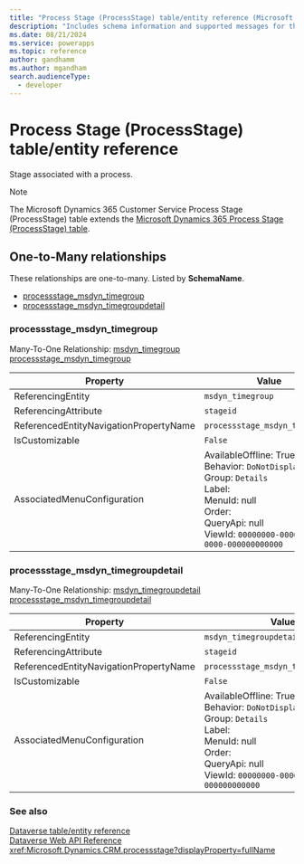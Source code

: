 ```yaml
---
title: "Process Stage (ProcessStage) table/entity reference (Microsoft Dynamics 365 Customer Service)"
description: "Includes schema information and supported messages for the Process Stage (ProcessStage) table/entity with Microsoft Dynamics 365 Customer Service."
ms.date: 08/21/2024
ms.service: powerapps
ms.topic: reference
author: gandhamm
ms.author: mgandham
search.audienceType: 
  - developer
---
```


# Process Stage (ProcessStage) table/entity reference

Stage associated with a process.

> [!NOTE]
> The Microsoft Dynamics 365 Customer Service Process Stage (ProcessStage) table extends the [Microsoft Dynamics 365 Process Stage (ProcessStage) table](/dynamics365/developer/entities/processstage).




## One-to-Many relationships

These relationships are one-to-many. Listed by **SchemaName**.

- [processstage_msdyn_timegroup](#BKMK_processstage_msdyn_timegroup)
- [processstage_msdyn_timegroupdetail](#BKMK_processstage_msdyn_timegroupdetail)

### <a name="BKMK_processstage_msdyn_timegroup"></a> processstage_msdyn_timegroup

Many-To-One Relationship: [msdyn_timegroup processstage_msdyn_timegroup](msdyn_timegroup.md#BKMK_processstage_msdyn_timegroup)

|Property|Value|
|---|---|
|ReferencingEntity|`msdyn_timegroup`|
|ReferencingAttribute|`stageid`|
|ReferencedEntityNavigationPropertyName|`processstage_msdyn_timegroup`|
|IsCustomizable|`False`|
|AssociatedMenuConfiguration|AvailableOffline: True<br />Behavior: `DoNotDisplay`<br />Group: `Details`<br />Label: <br />MenuId: null<br />Order: <br />QueryApi: null<br />ViewId: `00000000-0000-0000-0000-000000000000`|

### <a name="BKMK_processstage_msdyn_timegroupdetail"></a> processstage_msdyn_timegroupdetail

Many-To-One Relationship: [msdyn_timegroupdetail processstage_msdyn_timegroupdetail](msdyn_timegroupdetail.md#BKMK_processstage_msdyn_timegroupdetail)

|Property|Value|
|---|---|
|ReferencingEntity|`msdyn_timegroupdetail`|
|ReferencingAttribute|`stageid`|
|ReferencedEntityNavigationPropertyName|`processstage_msdyn_timegroupdetail`|
|IsCustomizable|`False`|
|AssociatedMenuConfiguration|AvailableOffline: True<br />Behavior: `DoNotDisplay`<br />Group: `Details`<br />Label: <br />MenuId: null<br />Order: <br />QueryApi: null<br />ViewId: `00000000-0000-0000-0000-000000000000`|



### See also

[Dataverse table/entity reference](../about-entity-reference.md)  
[Dataverse Web API Reference](/power-apps/developer/data-platform/webapi/reference/about)   
<xref:Microsoft.Dynamics.CRM.processstage?displayProperty=fullName>
